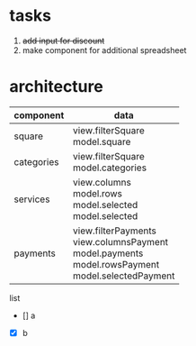tasks
=
1. ~~add input for discount~~
3. make component for additional spreadsheet

architecture
=
component|data
-|-
square|view.filterSquare <br> model.square 
categories|view.filterSquare <br> model.categories
services|view.columns <br> model.rows <br> model.selected <br> model.selected 
payments|view.filterPayments <br> view.columnsPayment <br> model.payments <br> model.rowsPayment <br> model.selectedPayment


list
- [] a
- [x] b

